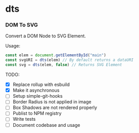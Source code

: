 # dts
### DOM To SVG

Convert a DOM Node to SVG Element.

Usage:

```js
const elem = document.getElementById("main")
const svgURI = dts(elem) // By default returns a dataURI
const svg = dts(elem, false) // Returns SVG Element
```


TODO:

- [x] Replace rollup with esbuild
- [x] Make it asynchronous
- [ ] Setup simple-git-hooks
- [ ] Border Radius is not applied in image
- [ ] Box Shadows are not rendered properly
- [ ] Publist to NPM registry
- [ ] Write tests
- [ ] Document codebase and usage